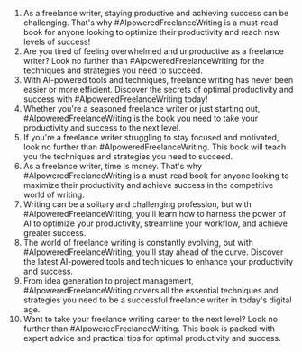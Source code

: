 1. As a freelance writer, staying productive and achieving success can be challenging. That's why #AIpoweredFreelanceWriting is a must-read book for anyone looking to optimize their productivity and reach new levels of success!
2. Are you tired of feeling overwhelmed and unproductive as a freelance writer? Look no further than #AIpoweredFreelanceWriting for the techniques and strategies you need to succeed.
3. With AI-powered tools and techniques, freelance writing has never been easier or more efficient. Discover the secrets of optimal productivity and success with #AIpoweredFreelanceWriting today!
4. Whether you're a seasoned freelance writer or just starting out, #AIpoweredFreelanceWriting is the book you need to take your productivity and success to the next level.
5. If you're a freelance writer struggling to stay focused and motivated, look no further than #AIpoweredFreelanceWriting. This book will teach you the techniques and strategies you need to succeed.
6. As a freelance writer, time is money. That's why #AIpoweredFreelanceWriting is a must-read book for anyone looking to maximize their productivity and achieve success in the competitive world of writing.
7. Writing can be a solitary and challenging profession, but with #AIpoweredFreelanceWriting, you'll learn how to harness the power of AI to optimize your productivity, streamline your workflow, and achieve greater success.
8. The world of freelance writing is constantly evolving, but with #AIpoweredFreelanceWriting, you'll stay ahead of the curve. Discover the latest AI-powered tools and techniques to enhance your productivity and success.
9. From idea generation to project management, #AIpoweredFreelanceWriting covers all the essential techniques and strategies you need to be a successful freelance writer in today's digital age.
10. Want to take your freelance writing career to the next level? Look no further than #AIpoweredFreelanceWriting. This book is packed with expert advice and practical tips for optimal productivity and success.
